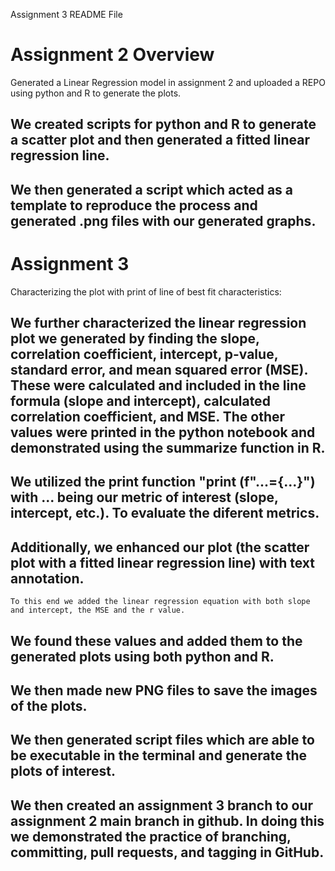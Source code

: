 Assignment 3 README File

# Assignment 2 Overview
Generated a Linear Regression model in assignment 2 and uploaded a REPO using python and R to generate the plots. 

## We created scripts for python and R to generate a scatter plot and then generated a fitted linear regression line. 
    
## We then generated a script which acted as a template to reproduce the process and generated .png files with our generated graphs. 

# Assignment 3
Characterizing the plot with print of line of best fit characteristics:
    
## We further characterized the linear regression plot we generated by finding the slope, correlation coefficient, intercept, p-value, standard error, and mean squared error (MSE). These were calculated and included in the line formula (slope and intercept), calculated correlation coefficient, and MSE. The other values were printed in the python notebook and demonstrated using the summarize function in R.
    
## We utilized the print function "print (f"...={...}") with ... being our metric of interest (slope, intercept, etc.). To evaluate the diferent metrics. 
    
## Additionally, we enhanced our plot (the scatter plot with a fitted linear regression line) with text annotation.
    To this end we added the linear regression equation with both slope and intercept, the MSE and the r value.

## We found these values and added them to the generated plots using both python and R.

## We then made new PNG files to save the images of the plots.

## We then generated script files which are able to be executable in the terminal and generate the plots of interest. 

## We then created an assignment 3 branch to our assignment 2 main branch in github. In doing this we demonstrated the practice of branching, committing, pull requests, and tagging in GitHub. 
        
